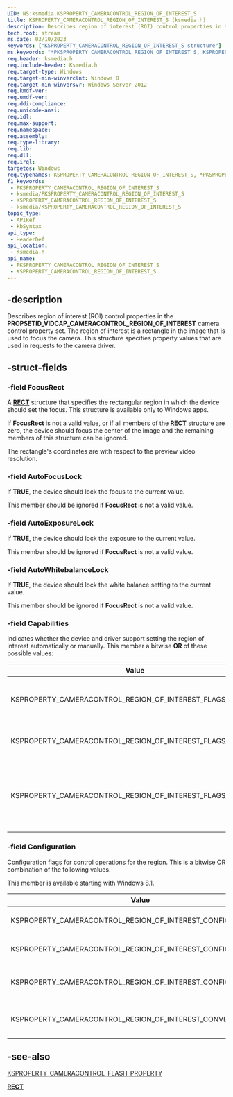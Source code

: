 ```yaml
---
UID: NS:ksmedia.KSPROPERTY_CAMERACONTROL_REGION_OF_INTEREST_S
title: KSPROPERTY_CAMERACONTROL_REGION_OF_INTEREST_S (ksmedia.h)
description: Describes region of interest (ROI) control properties in the PROPSETID_VIDCAP_CAMERACONTROL_REGION_OF_INTEREST camera control property set.
tech.root: stream
ms.date: 03/10/2023
keywords: ["KSPROPERTY_CAMERACONTROL_REGION_OF_INTEREST_S structure"]
ms.keywords: "*PKSPROPERTY_CAMERACONTROL_REGION_OF_INTEREST_S, KSPROPERTY_CAMERACONTROL_REGION_OF_INTEREST_CONFIG_EXPOSURE, KSPROPERTY_CAMERACONTROL_REGION_OF_INTEREST_CONFIG_FOCUS, KSPROPERTY_CAMERACONTROL_REGION_OF_INTEREST_CONFIG_WB, KSPROPERTY_CAMERACONTROL_REGION_OF_INTEREST_CONVERGEMODE, KSPROPERTY_CAMERACONTROL_REGION_OF_INTEREST_FLAGS_ASYNC, KSPROPERTY_CAMERACONTROL_REGION_OF_INTEREST_FLAGS_AUTO, KSPROPERTY_CAMERACONTROL_REGION_OF_INTEREST_FLAGS_MANUAL, KSPROPERTY_CAMERACONTROL_REGION_OF_INTEREST_S, KSPROPERTY_CAMERACONTROL_REGION_OF_INTEREST_S structure [Streaming Media Devices], PKSPROPERTY_CAMERACONTROL_REGION_OF_INTEREST_S, PKSPROPERTY_CAMERACONTROL_REGION_OF_INTEREST_S structure pointer [Streaming Media Devices], ksmedia/KSPROPERTY_CAMERACONTROL_REGION_OF_INTEREST_S, ksmedia/PKSPROPERTY_CAMERACONTROL_REGION_OF_INTEREST_S, stream.ksproperty_cameracontrol_region_of_interest_s"
req.header: ksmedia.h
req.include-header: Ksmedia.h
req.target-type: Windows
req.target-min-winverclnt: Windows 8
req.target-min-winversvr: Windows Server 2012
req.kmdf-ver: 
req.umdf-ver: 
req.ddi-compliance: 
req.unicode-ansi: 
req.idl: 
req.max-support: 
req.namespace: 
req.assembly: 
req.type-library: 
req.lib: 
req.dll: 
req.irql: 
targetos: Windows
req.typenames: KSPROPERTY_CAMERACONTROL_REGION_OF_INTEREST_S, *PKSPROPERTY_CAMERACONTROL_REGION_OF_INTEREST_S
f1_keywords:
 - PKSPROPERTY_CAMERACONTROL_REGION_OF_INTEREST_S
 - ksmedia/PKSPROPERTY_CAMERACONTROL_REGION_OF_INTEREST_S
 - KSPROPERTY_CAMERACONTROL_REGION_OF_INTEREST_S
 - ksmedia/KSPROPERTY_CAMERACONTROL_REGION_OF_INTEREST_S
topic_type:
 - APIRef
 - kbSyntax
api_type:
 - HeaderDef
api_location:
 - Ksmedia.h
api_name:
 - PKSPROPERTY_CAMERACONTROL_REGION_OF_INTEREST_S
 - KSPROPERTY_CAMERACONTROL_REGION_OF_INTEREST_S
---
```


## -description

Describes region of interest (ROI) control properties in the **PROPSETID_VIDCAP_CAMERACONTROL_REGION_OF_INTEREST** camera control property set. The region of interest is a rectangle in the image that is used to focus the camera. This structure specifies property values that are used in requests to the camera driver.

## -struct-fields

### -field FocusRect

A [**RECT**](/windows/win32/api/windef/ns-windef-rect) structure that specifies the rectangular region in which the device should set the focus. This structure is available only to Windows apps.

If **FocusRect** is not a valid value, or if all members of the [**RECT**](/windows/win32/api/windef/ns-windef-rect) structure are zero, the device should focus the center of the image and the remaining members of this structure can be ignored.

The rectangle's coordinates are with respect to the preview video resolution.

### -field AutoFocusLock

If **TRUE**, the device should lock the focus to the current value.

This member should be ignored if **FocusRect** is not a valid value.

### -field AutoExposureLock

If **TRUE**, the device should lock the exposure to the current value.

This member should be ignored if **FocusRect** is not a valid value.

### -field AutoWhitebalanceLock

If **TRUE**, the device should lock the white balance setting to the current value.

This member should be ignored if **FocusRect** is not a valid value.

### -field Capabilities

Indicates whether the device and driver support setting the region of interest automatically or manually. This member a bitwise **OR** of these possible values:

| Value | Meaning |
|---|---|
| KSPROPERTY_CAMERACONTROL_REGION_OF_INTEREST_FLAGS_AUTO | The device and driver can automatically set the region of interest. |
| KSPROPERTY_CAMERACONTROL_REGION_OF_INTEREST_FLAGS_MANUAL | The user can manually set the region of interest. |
| KSPROPERTY_CAMERACONTROL_REGION_OF_INTEREST_FLAGS_ASYNC | ROI control features execute asynchronously. This capability is available starting with Windows 8.1. |

### -field Configuration

Configuration flags for control operations for the region. This is a bitwise OR combination of the following values.

This member is available starting with Windows 8.1.

| Value | Meaning |
| --- | --- |
| KSPROPERTY_CAMERACONTROL_REGION_OF_INTEREST_CONFIG_FOCUS | Set auto focus for the region. |
| KSPROPERTY_CAMERACONTROL_REGION_OF_INTEREST_CONFIG_EXPOSURE | Set auto exposure for the region. |
| KSPROPERTY_CAMERACONTROL_REGION_OF_INTEREST_CONFIG_WB | Set auto white balance for the region. |
| KSPROPERTY_CAMERACONTROL_REGION_OF_INTEREST_CONVERGEMODE | Enable convergence of objects in the region. |

## -see-also

[KSPROPERTY_CAMERACONTROL_FLASH_PROPERTY](/windows-hardware/drivers/stream/ksproperty-cameracontrol-flash-property)

[**RECT**](/windows/win32/api/windef/ns-windef-rect)
